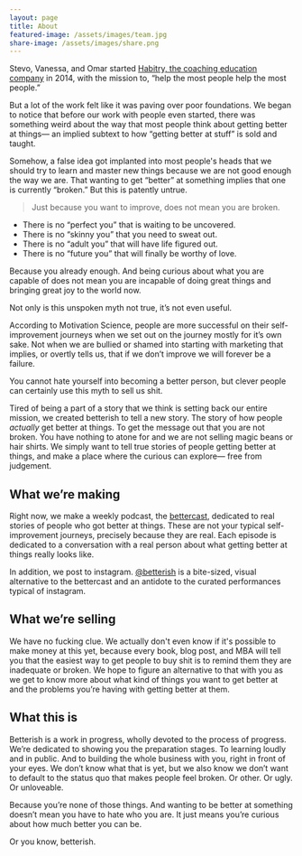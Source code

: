 ```yaml
---
layout: page
title: About
featured-image: /assets/images/team.jpg
share-image: /assets/images/share.png
---
```


Stevo, Vanessa, and Omar started [Habitry, the coaching education company](http://habitry.com) in 2014, with the mission to, “help the most people help the most people.”

But a lot of the work felt like it was paving over poor foundations. We began to notice that before our work with people even started, there was something weird about the way that most people think about getting better at things— an implied subtext to how “getting better at stuff” is sold and taught.

Somehow, a false idea got implanted into most people's heads that we should try to learn and master new things because we are not good enough the way we are. That wanting to get “better” at something implies that one is currently “broken.” But this is patently untrue.

<blockquote>Just because you want to improve, does not mean you are broken.</blockquote>

- There is no “perfect you” that is waiting to be uncovered.
- There is no “skinny you” that you need to sweat out.
- There is no “adult you” that will have life figured out.
- There is no “future you” that will finally be worthy of love.

Because you already enough. And being curious about what you are capable of does not mean you are incapable of doing great things and bringing great joy to the world now.

Not only is this unspoken myth not true, it’s not even useful.

According to Motivation Science, people are more successful on their self-improvement journeys when we set out on the journey mostly for it’s own sake. Not when we are bullied or shamed into starting with marketing that implies, or overtly tells us, that if we don’t improve we will forever be a failure.

You cannot hate yourself into becoming a better person, but clever people can certainly use this myth to sell us shit.

Tired of being a part of a story that we think is setting back our entire mission, we created betterish to tell a new story. The story of how people _actually_ get better at things. To get the message out that you are not broken. You have nothing to atone for and we are not selling magic beans or hair shirts. We simply want to tell true stories of people getting better at things, and make a place where the curious can explore— free from judgement.

## What we’re making
Right now, we make a weekly podcast, the [bettercast](/bettercast), dedicated to real stories of people who got better at things. These are not your typical self-improvement journeys, precisely because they are real. Each episode is dedicated to a conversation with a real person about what getting better at things really looks like.

In addition, we post to instagram. [@betterish](http://instagram.com/bettercast) is a bite-sized, visual alternative to the bettercast and an antidote to the curated performances typical of instagram.

## What we’re selling
We have no fucking clue. We actually don't even know if it's possible to make money at this yet, because every book, blog post, and MBA will tell you that the easiest way to get people to buy shit is to remind them they are inadequate or broken. We hope to figure an alternative to that with you as we get to know more about what kind of things you want to get better at and the problems you’re having with getting better at them.

## What this is
Betterish is a work in progress, wholly devoted to the process of progress. We’re dedicated to showing you the preparation stages. To learning loudly and in public. And to building the whole business with you, right in front of your eyes. We don’t know what that is yet, but we also know we don’t want to default to the status quo that makes people feel broken. Or other. Or ugly. Or unloveable.

Because you’re none of those things. And wanting to be better at something doesn’t mean you have to hate who you are. It just means you’re curious about how much better you can be.

Or you know, betterish.
